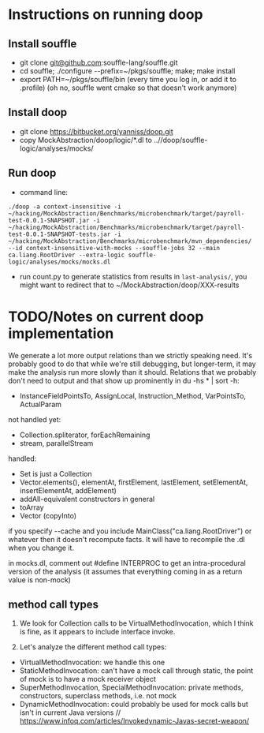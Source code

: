 # Instructions on running doop

## Install souffle

* git clone git@github.com:souffle-lang/souffle.git
* cd souffle; ./configure --prefix=~/pkgs/souffle; make; make install
* export PATH=~/pkgs/souffle/bin (every time you log in, or add it to .profile)
(oh no, souffle went cmake so that doesn't work anymore)

## Install doop
* git clone https://bitbucket.org/yanniss/doop.git
* copy MockAbstraction/doop/logic/*.dl to ..//doop/souffle-logic/analyses/mocks/

## Run doop
* command line:

```./doop -a context-insensitive -i ~/hacking/MockAbstraction/Benchmarks/microbenchmark/target/payroll-test-0.0.1-SNAPSHOT.jar -i ~/hacking/MockAbstraction/Benchmarks/microbenchmark/target/payroll-test-0.0.1-SNAPSHOT-tests.jar -i ~/hacking/MockAbstraction/Benchmarks/microbenchmark/mvn_dependencies/ --id context-insensitive-with-mocks --souffle-jobs 32 --main ca.liang.RootDriver --extra-logic souffle-logic/analyses/mocks/mocks.dl```

* run count.py to generate statistics from results in `last-analysis/`, you might want to redirect that to ~/MockAbstraction/doop/XXX-results

# TODO/Notes on current doop implementation

We generate a lot more output relations than we strictly speaking need. It's probably good to do 
that while we're still debugging, but longer-term, it may make the analysis run more slowly than 
it should. Relations that we probably don't need to output and that show up prominently in du 
-hs * | sort -h:

* InstanceFieldPointsTo, AssignLocal, Instruction_Method, VarPointsTo, ActualParam

not handled yet:
* Collection.spliterator, forEachRemaining
* stream, parallelStream

handled:
* Set is just a Collection
* Vector.elements(), elementAt, firstElement, lastElement, setElementAt, insertElementAt, addElement)
* addAll-equivalent constructors in general
* toArray
* Vector (copyInto)

if you specify --cache and you include MainClass("ca.liang.RootDriver") or whatever then it doesn't recompute facts. It will have to recompile the .dl when you change it.

in mocks.dl, comment out #define INTERPROC to get an intra-procedural version of the analysis (it assumes that everything coming in as a return value is non-mock)

## method call types

1. We look for Collection calls to be VirtualMethodInvocation, which I think is fine, as it appears to include interface invoke.

2. Let's analyze the different method call types:
* VirtualMethodInvocation: we handle this one
* StaticMethodInvocation: can't have a mock call through static, the point of mock is to have a mock receiver object
* SuperMethodInvocation, SpecialMethodInvocation: private methods, constructors, superclass methods, i.e. not mock
* DynamicMethodInvocation: could probably be used for mock calls but isn't in current Java versions
// https://www.infoq.com/articles/Invokedynamic-Javas-secret-weapon/

